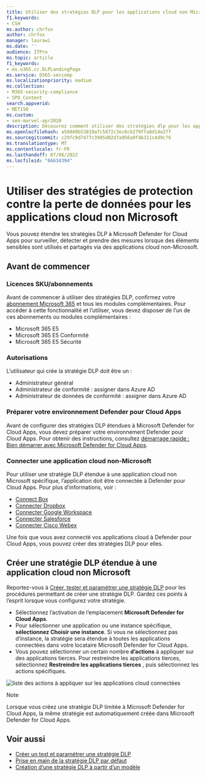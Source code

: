```yaml
---
title: Utiliser des stratégies DLP pour les applications cloud non Microsoft
f1.keywords:
- CSH
ms.author: chrfox
author: chrfox
manager: laurawi
ms.date: ''
audience: ITPro
ms.topic: article
f1_keywords:
- ms.o365.cc.DLPLandingPage
ms.service: O365-seccomp
ms.localizationpriority: medium
ms.collection:
- M365-security-compliance
- SPO_Content
search.appverid:
- MET150
ms.custom:
- seo-marvel-apr2020
description: Découvrez comment utiliser des stratégies dlp pour les applications cloud autres que Microsoft.
ms.openlocfilehash: a50849b53819a7c5872c3ec8cb279ffa8d14e27f
ms.sourcegitcommit: c29fc9d7477c3985d02d7a956a9f4b311c4d9c76
ms.translationtype: MT
ms.contentlocale: fr-FR
ms.lasthandoff: 07/06/2022
ms.locfileid: "66634394"
---
```

# <a name="use-data-loss-prevention-policies-for-non-microsoft-cloud-apps"></a>Utiliser des stratégies de protection contre la perte de données pour les applications cloud non Microsoft

Vous pouvez étendre les stratégies DLP à Microsoft Defender for Cloud Apps pour surveiller, détecter et prendre des mesures lorsque des éléments sensibles sont utilisés et partagés via des applications cloud non-Microsoft.

## <a name="before-you-begin"></a>Avant de commencer

### <a name="skusubscriptions-licensing"></a>Licences SKU/abonnements

Avant de commencer à utiliser des stratégies DLP, confirmez votre [abonnement Microsoft 365](https://www.microsoft.com/microsoft-365/compare-microsoft-365-enterprise-plans?rtc=1) et tous les modules complémentaires. Pour accéder à cette fonctionnalité et l’utiliser, vous devez disposer de l’un de ces abonnements ou modules complémentaires :

- Microsoft 365 E5
- Microsoft 365 E5 Conformité
- Microsoft 365 E5 Sécurité

### <a name="permissions"></a>Autorisations
L’utilisateur qui crée la stratégie DLP doit être un :

- Administrateur général
- Administrateur de conformité : assigner dans Azure AD
- Administrateur de données de conformité : assigner dans Azure AD

### <a name="prepare-your-defender-for-cloud-apps-environment"></a>Préparer votre environnement Defender pour Cloud Apps

Avant de configurer des stratégies DLP étendues à Microsoft Defender for Cloud Apps, vous devez préparer votre environnement Defender pour Cloud Apps. Pour obtenir des instructions, consultez [démarrage rapide : Bien démarrer avec Microsoft Defender for Cloud Apps](/defender-cloud-apps/get-started).

### <a name="connect-a-non-microsoft-cloud-app"></a>Connecter une application cloud non-Microsoft

Pour utiliser une stratégie DLP étendue à une application cloud non Microsoft spécifique, l’application doit être connectée à Defender pour Cloud Apps. Pour plus d’informations, voir :

- [Connect Box](/defender-cloud-apps/connect-box)
- [Connecter Dropbox](/defender-cloud-apps/connect-dropbox)
- [Connecter Google Workspace](/defender-cloud-apps/connect-google-workspace)
- [Connecter Salesforce](/defender-cloud-apps/connect-salesforce)
- [Connecter Cisco Webex](/defender-cloud-apps/connect-webex)

Une fois que vous avez connecté vos applications cloud à Defender pour Cloud Apps, vous pouvez créer des stratégies DLP pour elles.

## <a name="create-a-dlp-policy-scoped-to-a-non-microsoft-cloud-app"></a>Créer une stratégie DLP étendue à une application cloud non Microsoft

Reportez-vous à [Créer, tester et paramétrer une stratégie DLP](create-test-tune-dlp-policy.md) pour les procédures permettant de créer une stratégie DLP. Gardez ces points à l’esprit lorsque vous configurez votre stratégie.

- Sélectionnez l’activation de l’emplacement **Microsoft Defender for Cloud Apps**.
- Pour sélectionner une application ou une instance spécifique, **sélectionnez Choisir une instance**. Si vous ne sélectionnez pas d’instance, la stratégie sera étendue à toutes les applications connectées dans votre locataire Microsoft Defender for Cloud Apps.
- Vous pouvez sélectionner un certain nombre **d’actions** à appliquer sur des applications tierces. Pour restreindre les applications tierces, sélectionnez **Restreindre les applications tierces** , puis sélectionnez les actions spécifiques.

![liste des actions à appliquer sur les applications cloud connectées](../media/dlp-non-microsoft-cloud-app-restrict-third-party-apps.png)

> [!NOTE]
> Lorsque vous créez une stratégie DLP limitée à Microsoft Defender for Cloud Apps, la même stratégie est automatiquement créée dans Microsoft Defender for Cloud Apps.

## <a name="see-also"></a>Voir aussi

- [Créer un test et paramétrer une stratégie DLP](./create-test-tune-dlp-policy.md)
- [Prise en main de la stratégie DLP par défaut](./get-started-with-the-default-dlp-policy.md)
- [Création d’une stratégie DLP à partir d’un modèle](./create-a-dlp-policy-from-a-template.md)

